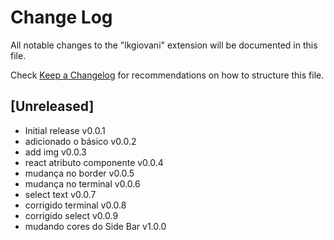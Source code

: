 # Change Log

All notable changes to the "lkgiovani" extension will be documented in this file.

Check [Keep a Changelog](http://keepachangelog.com/) for recommendations on how to structure this file.

## [Unreleased]

- Initial release v0.0.1
- adicionado o básico v0.0.2
- add img v0.0.3
- react atributo componente v0.0.4
- mudança no border v0.0.5
- mudança no terminal v0.0.6
- select text v0.0.7
- corrigido terminal v0.0.8
- corrigido select v0.0.9
- mudando cores do Side Bar v1.0.0
